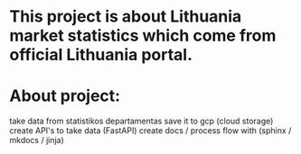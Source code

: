 # This project is about Lithuania market statistics which come from official Lithuania portal.

# About project:
take data from statistikos departamentas
save it to gcp (cloud storage)
create API's to take data (FastAPI)
create docs / process flow with (sphinx / mkdocs / jinja)